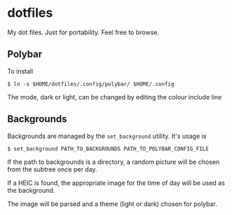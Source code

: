 dotfiles
========

My dot files.  Just for portability.  Feel free to browse.

Polybar
-------

To install
```
$ ln -s $HOME/dotfiles/.config/polybar/ $HOME/.config
```
The mode, dark or light, can be changed by editing the colour include line

Backgrounds
-----------
Backgrounds are managed by the `set_background` utility.  It's usage is
```
$ set_background PATH_TO_BACKGROUNDS PATH_TO_POLYBAR_CONFIG_FILE
```
If the path to backgrounds is a directory, a random picture will be chosen from
the subtree once per day.

If a HEIC is found, the appropriate image for the time of day will be used as
the background.

The image will be parsed and a theme (light or dark) chosen for polybar.
